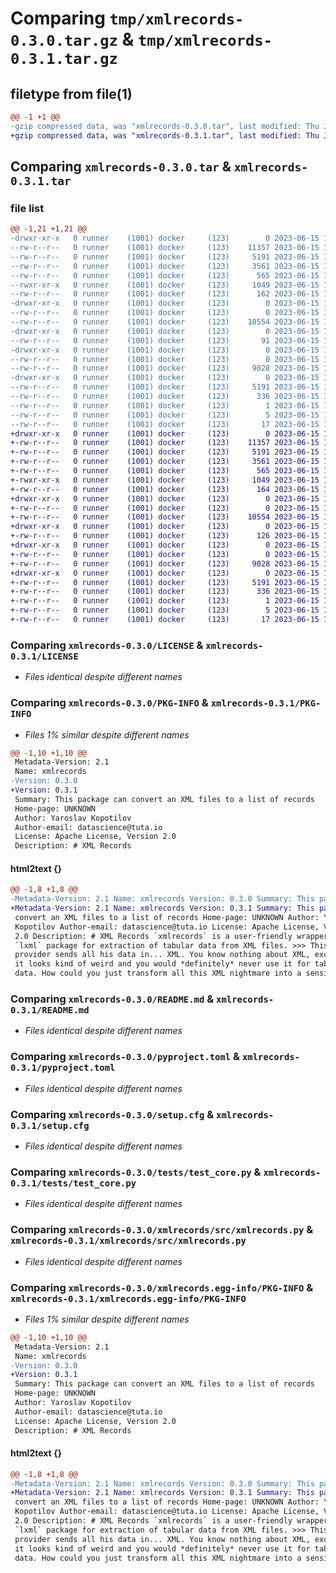 # Comparing `tmp/xmlrecords-0.3.0.tar.gz` & `tmp/xmlrecords-0.3.1.tar.gz`

## filetype from file(1)

```diff
@@ -1 +1 @@
-gzip compressed data, was "xmlrecords-0.3.0.tar", last modified: Thu Jun 15 11:50:12 2023, max compression
+gzip compressed data, was "xmlrecords-0.3.1.tar", last modified: Thu Jun 15 12:17:33 2023, max compression
```

## Comparing `xmlrecords-0.3.0.tar` & `xmlrecords-0.3.1.tar`

### file list

```diff
@@ -1,21 +1,21 @@
-drwxr-xr-x   0 runner    (1001) docker     (123)        0 2023-06-15 11:50:12.345069 xmlrecords-0.3.0/
--rw-r--r--   0 runner    (1001) docker     (123)    11357 2023-06-15 11:50:01.000000 xmlrecords-0.3.0/LICENSE
--rw-r--r--   0 runner    (1001) docker     (123)     5191 2023-06-15 11:50:12.345069 xmlrecords-0.3.0/PKG-INFO
--rw-r--r--   0 runner    (1001) docker     (123)     3561 2023-06-15 11:50:01.000000 xmlrecords-0.3.0/README.md
--rw-r--r--   0 runner    (1001) docker     (123)      565 2023-06-15 11:50:01.000000 xmlrecords-0.3.0/pyproject.toml
--rwxr-xr-x   0 runner    (1001) docker     (123)     1049 2023-06-15 11:50:12.345069 xmlrecords-0.3.0/setup.cfg
--rw-r--r--   0 runner    (1001) docker     (123)      162 2023-06-15 11:50:01.000000 xmlrecords-0.3.0/setup.py
-drwxr-xr-x   0 runner    (1001) docker     (123)        0 2023-06-15 11:50:12.341069 xmlrecords-0.3.0/tests/
--rw-r--r--   0 runner    (1001) docker     (123)        0 2023-06-15 11:50:01.000000 xmlrecords-0.3.0/tests/__init__.py
--rw-r--r--   0 runner    (1001) docker     (123)    10554 2023-06-15 11:50:01.000000 xmlrecords-0.3.0/tests/test_core.py
-drwxr-xr-x   0 runner    (1001) docker     (123)        0 2023-06-15 11:50:12.341069 xmlrecords-0.3.0/xmlrecords/
--rw-r--r--   0 runner    (1001) docker     (123)       91 2023-06-15 11:50:01.000000 xmlrecords-0.3.0/xmlrecords/__init__.py
-drwxr-xr-x   0 runner    (1001) docker     (123)        0 2023-06-15 11:50:12.345069 xmlrecords-0.3.0/xmlrecords/src/
--rw-r--r--   0 runner    (1001) docker     (123)        0 2023-06-15 11:50:01.000000 xmlrecords-0.3.0/xmlrecords/src/__init__.py
--rw-r--r--   0 runner    (1001) docker     (123)     9028 2023-06-15 11:50:01.000000 xmlrecords-0.3.0/xmlrecords/src/xmlrecords.py
-drwxr-xr-x   0 runner    (1001) docker     (123)        0 2023-06-15 11:50:12.345069 xmlrecords-0.3.0/xmlrecords.egg-info/
--rw-r--r--   0 runner    (1001) docker     (123)     5191 2023-06-15 11:50:12.000000 xmlrecords-0.3.0/xmlrecords.egg-info/PKG-INFO
--rw-r--r--   0 runner    (1001) docker     (123)      336 2023-06-15 11:50:12.000000 xmlrecords-0.3.0/xmlrecords.egg-info/SOURCES.txt
--rw-r--r--   0 runner    (1001) docker     (123)        1 2023-06-15 11:50:12.000000 xmlrecords-0.3.0/xmlrecords.egg-info/dependency_links.txt
--rw-r--r--   0 runner    (1001) docker     (123)        5 2023-06-15 11:50:12.000000 xmlrecords-0.3.0/xmlrecords.egg-info/requires.txt
--rw-r--r--   0 runner    (1001) docker     (123)       17 2023-06-15 11:50:12.000000 xmlrecords-0.3.0/xmlrecords.egg-info/top_level.txt
+drwxr-xr-x   0 runner    (1001) docker     (123)        0 2023-06-15 12:17:33.631604 xmlrecords-0.3.1/
+-rw-r--r--   0 runner    (1001) docker     (123)    11357 2023-06-15 12:17:13.000000 xmlrecords-0.3.1/LICENSE
+-rw-r--r--   0 runner    (1001) docker     (123)     5191 2023-06-15 12:17:33.631604 xmlrecords-0.3.1/PKG-INFO
+-rw-r--r--   0 runner    (1001) docker     (123)     3561 2023-06-15 12:17:13.000000 xmlrecords-0.3.1/README.md
+-rw-r--r--   0 runner    (1001) docker     (123)      565 2023-06-15 12:17:13.000000 xmlrecords-0.3.1/pyproject.toml
+-rwxr-xr-x   0 runner    (1001) docker     (123)     1049 2023-06-15 12:17:33.631604 xmlrecords-0.3.1/setup.cfg
+-rw-r--r--   0 runner    (1001) docker     (123)      164 2023-06-15 12:17:13.000000 xmlrecords-0.3.1/setup.py
+drwxr-xr-x   0 runner    (1001) docker     (123)        0 2023-06-15 12:17:33.631604 xmlrecords-0.3.1/tests/
+-rw-r--r--   0 runner    (1001) docker     (123)        0 2023-06-15 12:17:13.000000 xmlrecords-0.3.1/tests/__init__.py
+-rw-r--r--   0 runner    (1001) docker     (123)    10554 2023-06-15 12:17:13.000000 xmlrecords-0.3.1/tests/test_core.py
+drwxr-xr-x   0 runner    (1001) docker     (123)        0 2023-06-15 12:17:33.631604 xmlrecords-0.3.1/xmlrecords/
+-rw-r--r--   0 runner    (1001) docker     (123)      126 2023-06-15 12:17:13.000000 xmlrecords-0.3.1/xmlrecords/__init__.py
+drwxr-xr-x   0 runner    (1001) docker     (123)        0 2023-06-15 12:17:33.631604 xmlrecords-0.3.1/xmlrecords/src/
+-rw-r--r--   0 runner    (1001) docker     (123)        0 2023-06-15 12:17:13.000000 xmlrecords-0.3.1/xmlrecords/src/__init__.py
+-rw-r--r--   0 runner    (1001) docker     (123)     9028 2023-06-15 12:17:13.000000 xmlrecords-0.3.1/xmlrecords/src/xmlrecords.py
+drwxr-xr-x   0 runner    (1001) docker     (123)        0 2023-06-15 12:17:33.631604 xmlrecords-0.3.1/xmlrecords.egg-info/
+-rw-r--r--   0 runner    (1001) docker     (123)     5191 2023-06-15 12:17:33.000000 xmlrecords-0.3.1/xmlrecords.egg-info/PKG-INFO
+-rw-r--r--   0 runner    (1001) docker     (123)      336 2023-06-15 12:17:33.000000 xmlrecords-0.3.1/xmlrecords.egg-info/SOURCES.txt
+-rw-r--r--   0 runner    (1001) docker     (123)        1 2023-06-15 12:17:33.000000 xmlrecords-0.3.1/xmlrecords.egg-info/dependency_links.txt
+-rw-r--r--   0 runner    (1001) docker     (123)        5 2023-06-15 12:17:33.000000 xmlrecords-0.3.1/xmlrecords.egg-info/requires.txt
+-rw-r--r--   0 runner    (1001) docker     (123)       17 2023-06-15 12:17:33.000000 xmlrecords-0.3.1/xmlrecords.egg-info/top_level.txt
```

### Comparing `xmlrecords-0.3.0/LICENSE` & `xmlrecords-0.3.1/LICENSE`

 * *Files identical despite different names*

### Comparing `xmlrecords-0.3.0/PKG-INFO` & `xmlrecords-0.3.1/PKG-INFO`

 * *Files 1% similar despite different names*

```diff
@@ -1,10 +1,10 @@
 Metadata-Version: 2.1
 Name: xmlrecords
-Version: 0.3.0
+Version: 0.3.1
 Summary: This package can convert an XML files to a list of records
 Home-page: UNKNOWN
 Author: Yaroslav Kopotilov
 Author-email: datascience@tuta.io
 License: Apache License, Version 2.0
 Description: # XML Records
```

#### html2text {}

```diff
@@ -1,8 +1,8 @@
-Metadata-Version: 2.1 Name: xmlrecords Version: 0.3.0 Summary: This package can
+Metadata-Version: 2.1 Name: xmlrecords Version: 0.3.1 Summary: This package can
 convert an XML files to a list of records Home-page: UNKNOWN Author: Yaroslav
 Kopotilov Author-email: datascience@tuta.io License: Apache License, Version
 2.0 Description: # XML Records `xmlrecords` is a user-friendly wrapper of
 `lxml` package for extraction of tabular data from XML files. >>> This data
 provider sends all his data in... XML. You know nothing about XML, except that
 it looks kind of weird and you would *definitely* never use it for tabular
 data. How could you just transform all this XML nightmare into a sensible
```

### Comparing `xmlrecords-0.3.0/README.md` & `xmlrecords-0.3.1/README.md`

 * *Files identical despite different names*

### Comparing `xmlrecords-0.3.0/pyproject.toml` & `xmlrecords-0.3.1/pyproject.toml`

 * *Files identical despite different names*

### Comparing `xmlrecords-0.3.0/setup.cfg` & `xmlrecords-0.3.1/setup.cfg`

 * *Files identical despite different names*

### Comparing `xmlrecords-0.3.0/tests/test_core.py` & `xmlrecords-0.3.1/tests/test_core.py`

 * *Files identical despite different names*

### Comparing `xmlrecords-0.3.0/xmlrecords/src/xmlrecords.py` & `xmlrecords-0.3.1/xmlrecords/src/xmlrecords.py`

 * *Files identical despite different names*

### Comparing `xmlrecords-0.3.0/xmlrecords.egg-info/PKG-INFO` & `xmlrecords-0.3.1/xmlrecords.egg-info/PKG-INFO`

 * *Files 1% similar despite different names*

```diff
@@ -1,10 +1,10 @@
 Metadata-Version: 2.1
 Name: xmlrecords
-Version: 0.3.0
+Version: 0.3.1
 Summary: This package can convert an XML files to a list of records
 Home-page: UNKNOWN
 Author: Yaroslav Kopotilov
 Author-email: datascience@tuta.io
 License: Apache License, Version 2.0
 Description: # XML Records
```

#### html2text {}

```diff
@@ -1,8 +1,8 @@
-Metadata-Version: 2.1 Name: xmlrecords Version: 0.3.0 Summary: This package can
+Metadata-Version: 2.1 Name: xmlrecords Version: 0.3.1 Summary: This package can
 convert an XML files to a list of records Home-page: UNKNOWN Author: Yaroslav
 Kopotilov Author-email: datascience@tuta.io License: Apache License, Version
 2.0 Description: # XML Records `xmlrecords` is a user-friendly wrapper of
 `lxml` package for extraction of tabular data from XML files. >>> This data
 provider sends all his data in... XML. You know nothing about XML, except that
 it looks kind of weird and you would *definitely* never use it for tabular
 data. How could you just transform all this XML nightmare into a sensible
```

